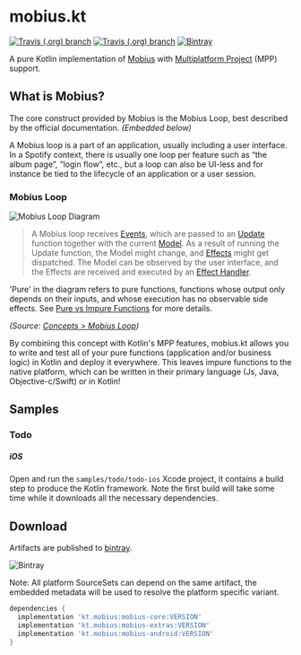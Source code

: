 # mobius.kt
[![Travis (.org) branch](https://img.shields.io/travis/drewcarlson/kotlin-mobius/master.svg?label=master)](https://travis-ci.org/DrewCarlson/kotlin-mobius)
[![Travis (.org) branch](https://img.shields.io/travis/drewcarlson/kotlin-mobius/develop.svg?label=develop)](https://travis-ci.org/DrewCarlson/kotlin-mobius)
[![Bintray](https://img.shields.io/badge/dynamic/json.svg?label=Bintray&query=name&style=flat&url=https%3A%2F%2Fbintray.com%2Fapi%2Fv1%2Fpackages%2Fdrewcarlson%2Fmobius.kt%2Fmobius-core%2Fversions%2F_latest)](https://bintray.com/drewcarlson/mobius.kt/)

A pure Kotlin implementation of [Mobius](https://github.com/spotify/mobius) with [Multiplatform Project](https://kotlinlang.org/docs/reference/multiplatform.html) (MPP) support.

## What is Mobius?

The core construct provided by Mobius is the Mobius Loop, best described by the official documentation. _(Embedded below)_

A Mobius loop is a part of an application, usually including a user interface.
In a Spotify context, there is usually one loop per feature such as “the album page”, “login flow”, etc., but a loop can also be UI-less and for instance be tied to the lifecycle of an application or a user session.

### Mobius Loop

![Mobius Loop Diagram](https://raw.githubusercontent.com/wiki/spotify/mobius/mobius-diagram.png)

> A Mobius loop receives [Events](https://github.com/spotify/mobius/wiki/Event), which are passed to an [Update](https://github.com/spotify/mobius/wiki/Update) function together with the current [Model](https://github.com/spotify/mobius/wiki/Model).
> As a result of running the Update function, the Model might change, and [Effects](https://github.com/spotify/mobius/wiki/Effect) might get dispatched.
> The Model can be observed by the user interface, and the Effects are received and executed by an [Effect Handler](https://github.com/spotify/mobius/wiki/Effect-Handler).

'Pure' in the diagram refers to pure functions, functions whose output only depends on their inputs, and whose execution has no observable side effects.
 See [Pure vs Impure Functions](https://github.com/spotify/mobius/wiki/Pure-vs-Impure-Functions) for more details.

_(Source: [Concepts > Mobius Loop](https://github.com/spotify/mobius/wiki/Concepts/53777574e070e168f2c3bdebc1be544edfcee2cf#mobius-loop))_

By combining this concept with Kotlin's MPP features, mobius.kt allows you to write and test all of your pure functions (application and/or business logic) in Kotlin and deploy it everywhere.
This leaves impure functions to the native platform, which can be written in their primary language (Js, Java, Objective-c/Swift) or in Kotlin!

## Samples


### Todo

##### iOS

Open and run the `samples/todo/todo-ios` Xcode project, it contains a build step to produce the Kotlin framework.
Note the first build will take some time while it downloads all the necessary dependencies.

## Download

Artifacts are published to [bintray](https://bintray.com/drewcarlson/mobius.kt).

![Bintray](https://img.shields.io/badge/dynamic/json.svg?label=Bintray&query=name&style=flat&url=https%3A%2F%2Fbintray.com%2Fapi%2Fv1%2Fpackages%2Fdrewcarlson%2Fmobius.kt%2Fmobius-core%2Fversions%2F_latest)

Note: All platform SourceSets can depend on the same artifact, the embedded metadata will be used to resolve the platform specific variant.

```groovy
dependencies {
  implementation 'kt.mobius:mobius-core:VERSION'
  implementation 'kt.mobius:mobius-extras:VERSION'
  implementation 'kt.mobius:mobius-android:VERSION'
}
```

